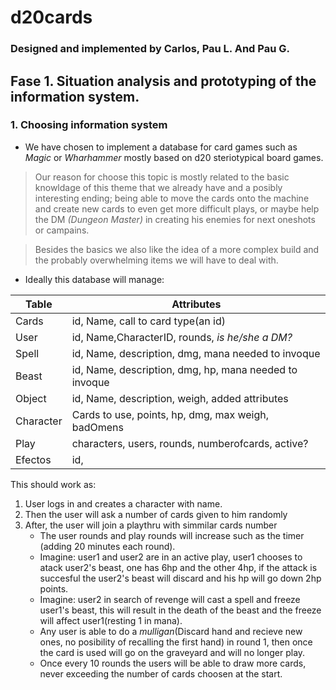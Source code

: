 # d20cards
### Designed and implemented by Carlos, Pau L. And Pau G.

## Fase 1. Situation analysis and prototyping of the information system.

### 1. Choosing information system

* We have chosen to implement a database for card games such as *Magic* or *Wharhammer* mostly based on d20 steriotypical board games.
  
> Our reason for choose this topic is mostly related to the basic knowldage of this theme that we already have and a posibly interesting ending; being able to move the cards onto the machine and create new cards to even get more difficult plays, or maybe help the DM *(Dungeon Master)* in creating  his enemies for next oneshots or campains.

>Besides the basics we also like the idea of a more complex build and the probably overwhelming items we will have to deal with. 


* Ideally this database will manage: 
  
|Table|Attributes |
|----|----|
|Cards|id, Name, call to card type(an id) |
|User|id, Name,CharacterID, rounds, *is he/she a DM?* |
|Spell|id, Name, description, dmg, mana needed to invoque |
|Beast|id, Name, description, dmg, hp, mana needed to invoque |
|Object|id, Name, description, weigh, added attributes |
|Character|Cards to use, points, hp, dmg, max weigh, badOmens |
|Play|characters, users, rounds, numberofcards, active? |
|Efectos|id, |

This should work as:  
1.  User logs in and  creates a character with name.
2.  Then the  user will ask a number of cards  given to him randomly
3.  After, the user will join a playthru with simmilar cards number 
    * The user rounds and play rounds will increase such as the timer (adding 20 minutes each round). 
    * Imagine: user1 and user2 are in an active play, user1  chooses to  atack user2's beast, one has 6hp and the other 4hp, if the attack is succesful the user2's beast will discard and his hp will go down 2hp points.
    * Imagine: user2 in search of revenge will cast a spell and freeze user1's beast, this will result in the death of the beast and the freeze will affect user1(resting 1 in mana).
    * Any user is able to do a *mulligan*(Discard hand and recieve new ones, no posibility of recalling the first hand) in round 1, then once  the card is used will go on the graveyard and will no longer play.
    * Once every 10 rounds the users will be able to draw more cards, never exceeding the number of cards choosen at the start.
  